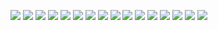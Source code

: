 ![](assets/smg网络存储机制交流1.png)
![](assets/smg网络存储机制交流2.png)
![](assets/smg网络存储机制交流3.png)
![](assets/smg网络存储机制交流4.png)
![](assets/smg网络存储机制交流5.png)
![](assets/smg网络存储机制交流6.png)
![](assets/smg网络存储机制交流7.png)
![](assets/smg网络存储机制交流8.png)
![](assets/smg网络存储机制交流9.png)
![](assets/smg网络存储机制交流10.png)
![](assets/smg网络存储机制交流11.png)
![](assets/smg网络存储机制交流12.png)
![](assets/smg网络存储机制交流13.png)
![](assets/smg网络存储机制交流14.png)
![](assets/smg网络存储机制交流15.png)
![](assets/smg网络存储机制交流16.png)
